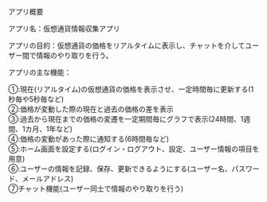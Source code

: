 アプリ概要

アプリ名：仮想通貨情報収集アプリ

アプリの目的：仮想通貨の価格をリアルタイムに表示し、チャットを介してユーザー間で情報のやり取りを行う。

アプリの主な機能：

①:現在(リアルタイム)の仮想通貨の価格を表示させ、一定時間毎に更新する(1秒毎や5秒毎など)<br>
②:価格が変動した際の現在と過去の価格の差を表示<br>
③:過去から現在までの価格の変遷を一定期間毎にグラフで表示(24時間、1週間、1カ月、1年など)<br>
④:価格の変動があった際に通知する(6時間毎など)<br>
⑤:ホーム画面を設定する(ログイン・ログアウト、設定、ユーザー情報の項目を用意)<br>
⑥:ユーザーの情報を記録、保存、更新できるようにする(ユーザー名、パスワード、メールアドレス)<br>
⑦チャット機能(ユーザー同士で情報のやり取りを行う)<br>
